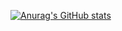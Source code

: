 [![Anurag's GitHub stats](https://github-readme-stats.vercel.app/api?username=hirosatou919)](https://github.com/anuraghazra/github-readme-stats)
